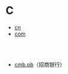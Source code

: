 # C

- [cn](./cn/readme.md)
- [com](./com/readme.md)

<br></br>

- [cmb.pb](./cmb.pb/readme.md)（招商银行）